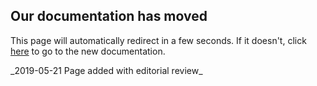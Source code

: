 <html>
<head>
<meta http-equiv="refresh" content="5;url=https://documentation.improbable.io/gdk-for-unreal/docs" />
<title>Page Moved</title>
</head>
<body>
<h2>Our documentation has moved</h2> 
<p>This page will automatically redirect in a few seconds. If it doesn't, click <a href="https://documentation.improbable.io/gdk-for-unreal/docs">here</a> to go to the new documentation.</P>
</body>
</html>_2019-05-21 Page added with editorial review_
